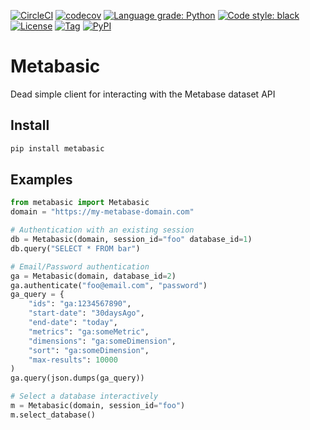 [![CircleCI](https://circleci.com/gh/Ben-Hu/metabasic.svg?style=svg)](https://circleci.com/gh/Ben-Hu/metabasic)
[![codecov](https://codecov.io/gh/Ben-Hu/metabasic/branch/master/graph/badge.svg)](https://codecov.io/gh/Ben-Hu/metabasic)
[![Language grade: Python](https://img.shields.io/lgtm/grade/python/g/Ben-Hu/metabasic.svg?logo=lgtm&logoWidth=18)](https://lgtm.com/projects/g/Ben-Hu/metabasic/context:python)
[![Code style: black](https://img.shields.io/badge/code%20style-black-000000.svg)](https://github.com/psf/black)
[![License](https://img.shields.io/github/license/Ben-Hu/metabasic)](https://github.com/Ben-Hu/metabasic/blob/master/LICENSE)
[![Tag](https://img.shields.io/github/v/tag/Ben-Hu/metabasic)](https://github.com/Ben-Hu/metabasic/releases)
[![PyPI](https://img.shields.io/pypi/v/metabasic?color=blue)](https://pypi.org/project/metabasic/)


# Metabasic
Dead simple client for interacting with the Metabase dataset API

## Install
```sh
pip install metabasic
```

## Examples
```python
from metabasic import Metabasic
domain = "https://my-metabase-domain.com"

# Authentication with an existing session
db = Metabasic(domain, session_id="foo" database_id=1)
db.query("SELECT * FROM bar")

# Email/Password authentication
ga = Metabasic(domain, database_id=2)
ga.authenticate("foo@email.com", "password")
ga_query = {
    "ids": "ga:1234567890",
    "start-date": "30daysAgo",
    "end-date": "today",
    "metrics": "ga:someMetric",
    "dimensions": "ga:someDimension",
    "sort": "ga:someDimension",
    "max-results": 10000
)
ga.query(json.dumps(ga_query))

# Select a database interactively
m = Metabasic(domain, session_id="foo")
m.select_database()
```
